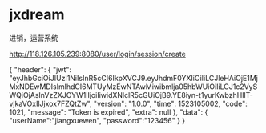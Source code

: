 # jxdream
进销，运营系统

http://118.126.105.239:8080/user/login/session/create

{
    "header": {
        "jwt": "eyJhbGciOiJIUzI1NiIsInR5cCI6IkpXVCJ9.eyJhdmF0YXIiOiIiLCJleHAiOjE1MjMxNDEwMDIsImlhdCI6MTUyMzEwNTAwMiwibmlja05hbWUiOiIiLCJ1c2VySWQiOjAsInVzZXJOYW1lIjoiIiwidXNlclR5cGUiOjB9.YE8iyn-t1yurKwbzhHIlT-vjkaVOxIlJjxox7FZQtZw",
        "version": "1.0.0",
        "time": 1523105002,
        "code": 1021,
        "message": "Token is expired",
        "extra": null
    },
    "data": {
    	"userName":"jiangxuewen",
    	"password":"123456"
    }
}

